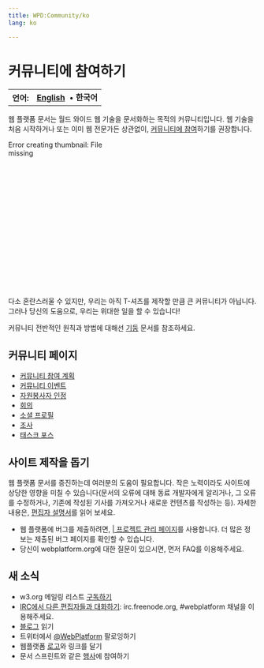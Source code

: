 ```yaml
---
title: WPD:Community/ko
lang: ko

---
```

<h1><span class="mw-headline" id=".EC.BB.A4.EB.AE.A4.EB.8B.88.ED.8B.B0.EC.97.90_.EC.B0.B8.EC.97.AC.ED.95.98.EA.B8.B0">커뮤니티에 참여하기</span></h1>
<table class="nmbox languages" style="">
<tr>
<th class="mbox-image" style=""> <b>언어:</b></th>
<td class="mbox-text"><b><a href="/wiki/WPD:Community" title="WPD:Community">English</a></b> &#160;&#8226;&#32;<span lang="ko"><strong class="selflink">한국어</strong></span></td>
</tr></table>
<p>웹 플랫폼 문서는 월드 와이드 웹 기술을 문서화하는 목적의 커뮤니티입니다. 웹 기술을 처음 시작하거나 또는 이미 웹 전문가든 상관없이, <a href="/wiki/WPD:Editors_Guide/step_2_communicate_with_the_online_community" title="WPD:Editors Guide/step 2 communicate with the online community">커뮤니티에 참여</a>하기를 권장합니다.
</p>
<div class="MediaTransformError" style="width: 200px; height: 301px; display:inline-block;">Error creating thumbnail: File missing</div>
<p>다소 혼란스러울 수 있지만, ​​우리는 아직 T-셔츠를 제작할 만큼 큰 커뮤니티가 아닙니다. ​​그러나 당신의 도움으로, 우리는 위대한 일을 할 수 있습니다!
</p><p>커뮤니티 전반적인 원칙과 방법에 대해선 <a href="/wiki/WPD:Pillars" title="WPD:Pillars" class="mw-redirect">기둥</a> 문서를 참조하세요.
</p>
<h2><span class="mw-headline" id=".EC.BB.A4.EB.AE.A4.EB.8B.88.ED.8B.B0_.ED.8E.98.EC.9D.B4.EC.A7.80">커뮤니티 페이지</span></h2>
<ul><li> <a href="/wiki/WPD:Community/Community_Engagement_Plan" title="WPD:Community/Community Engagement Plan">커뮤니티 참여 계획</a></li>
<li> <a href="/wiki/WPD:Community/Community_Events" title="WPD:Community/Community Events">커뮤니티 이벤트</a></li>
<li> <a href="/wiki/WPD:Community/Contributor_Recognition" title="WPD:Community/Contributor Recognition">자원봉사자 인정</a></li>
<li> <a href="/wiki/WPD:Community/Meetings" title="WPD:Community/Meetings">회의</a></li>
<li> <a href="/w/index.php?title=WPD:Community/Social_Profile&amp;action=edit&amp;redlink=1" class="new" title="WPD:Community/Social Profile (page does not exist)">소셜 프로필</a></li>
<li> <a href="/wiki/WPD:Community/Survey" title="WPD:Community/Survey">조사</a></li>
<li> <a href="/wiki/WPD:Community/Task_Force" title="WPD:Community/Task Force">태스크 포스</a></li></ul>
<h2><span class="mw-headline" id=".EC.82.AC.EC.9D.B4.ED.8A.B8_.EC.A0.9C.EC.9E.91.EC.9D.84_.EB.8F.95.EA.B8.B0">사이트 제작을 돕기</span></h2>
<p>웹 플랫폼 문서를 증진하는데 여러분의 도움이 필요합니다. 작은 노력이라도 사이트에 상당한 영향을 미칠 수 있습니다(문서의 오류에 대해 동료 개발자에게 알리거나, 그 오류를 수정하거나, 기존에 작성된 기사를 가져오거나 새로운 컨텐츠를 작성하는 등). 자세한 내용은, <a href="/wiki/WPD:Editors_Guide" title="WPD:Editors Guide" class="mw-redirect">편집자 설명서</a>를 읽어 보세요.
</p>
<ul><li> 웹 플랫폼에 버그를 제출하려면,  <a rel="nofollow" class="external text" href="http://project.webplatform.or">| 프로젝트 관리 페이지</a>를 사용합니다. 더 많은 정보는 제출된 버그 페이지를 확인할 수 있습니다.</li>
<li> 당신이 webplatform.org에 대한 질문이 있으시면, 먼저 FAQ를 이용해주세요.</li></ul>
<h2><span class="mw-headline" id=".EC.83.88_.EC.86.8C.EC.8B.9D">새 소식</span></h2>
<ul><li>  w3.org 메일링 리스트 <a rel="nofollow" class="external text" href="http://lists.w3.org/Archives/Public/public-webplatform/">구독하기</a></li>
<li> <a href="/wiki/WPD:Editors_Guide/step_2_communicate_with_the_online_community#Join_the_conversation_on_the_IRC_channel" title="WPD:Editors Guide/step 2 communicate with the online community"> IRC에서 다른 편집자들과 대화하기</a>: irc.freenode.org, #webplatform 채널을 이용해주세요.</li>
<li> <a rel="nofollow" class="external text" href="http://blog.webplatform.org/">블로그</a> 읽기</li>
<li> 트위터에서 <a rel="nofollow" class="external text" href="https://twitter.com/webplatform">@WebPlatform</a> 팔로잉하기</li>
<li>  웹플랫폼 <a rel="nofollow" class="external text" href="http://webplatform.org/logo">로고</a>와 링크를 달기</li>
<li> 문서 스프린트와 같은 <a href="/wiki/WPD:Community/Community_Events" title="WPD:Community/Community Events">행사</a>에 참여하기</li></ul>

<!-- 
NewPP limit report
CPU time usage: 0.211 seconds
Real time usage: 1.815 seconds
Preprocessor visited node count: 1117/1000000
Preprocessor generated node count: 3284/1000000
Post‐expand include size: 2679/2097152 bytes
Template argument size: 288/2097152 bytes
Highest expansion depth: 8/40
Expensive parser function count: 59/100
-->

<!-- 
Transclusion expansion time report (%,ms,calls,template)
100.00%  188.689      1 - -total
100.00%  188.689      1 - Template:Languages
 97.06%  183.150      1 - Template:nmbox
 78.22%  147.596     60 - Template:Languages/Lang
  6.64%   12.531      1 - Template:Languages/Title
-->

<!-- Saved in parser cache with key wpwiki:pcache:idhash:9048-0!*!0!!*!5!*!esi=1 and timestamp 20150731103855 and revision id 33325
 -->
